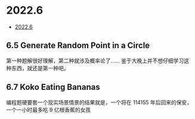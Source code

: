# 2022.6

- [2022.6](#20226)

## 6.5 Generate Random Point in a Circle

第一种题解很好理解，第二种就涉及概率论了……
鉴于大晚上并不想仔细学习这种东西，就还是第一种吧。

## 6.7 Koko Eating Bananas

编程题硬要套一个现实场景情景的结果就是，一个将在 114155 年后回来的保安，一个一小时最多吃 9 亿根香蕉的女孩
